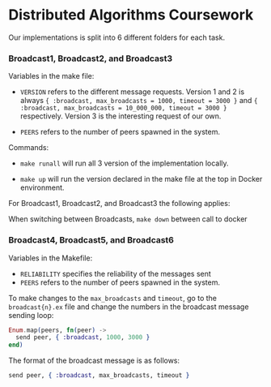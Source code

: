 # Distributed Algorithms Coursework

Our implementations is split into 6 different folders for each task.

### Broadcast1, Broadcast2, and Broadcast3
Variables in the make file:
- `VERSION` refers to the different message requests. Version 1 and 2 is always `{ :broadcast, max_broadcasts = 1000, timeout = 3000 }` and `{ :broadcast, max_broadcasts = 10_000_000, timeout = 3000 }` respectively. Version 3 is the interesting request of our own.

- `PEERS` refers to the number of peers spawned in the system.

Commands:
- `make runall` will run all 3 version of the implementation locally.

- `make up` will run the version declared in the make file at the top in Docker environment.

For Broadcast1, Broadcast2, and Broadcast3 the following applies:

When switching between Broadcasts, `make down` between call to docker

### Broadcast4, Broadcast5, and Broadcast6

Variables in the Makefile:
- `RELIABILITY` specifies the reliability of the messages sent
- `PEERS` refers to the number of peers spawned in the system.

To make changes to the `max_broadcasts` and `timeout`, go to the `broadcast{n}.ex` file and change the numbers in the broadcast message sending loop:

```elixir
Enum.map(peers, fn(peer) ->
  send peer, { :broadcast, 1000, 3000 }
end)
```

The format of the broadcast message is as follows:

```elixir
send peer, { :broadcast, max_broadcasts, timeout }
```
